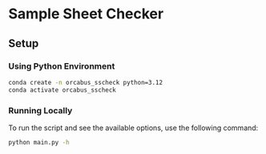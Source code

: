# Sample Sheet Checker

## Setup

### Using Python Environment

```bash
conda create -n orcabus_sscheck python=3.12
conda activate orcabus_sscheck
```

### Running Locally

To run the script and see the available options, use the following command:

```bash
python main.py -h
```
